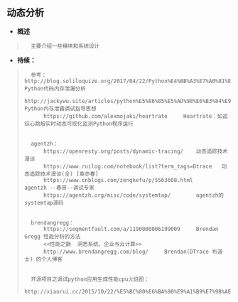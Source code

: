 ## 动态分析
- **概述**
>       主要介绍一些模块和系统设计
>
>
>
>
>
>
>
>

- **待续：**
>       参考：http://blog.soliloquize.org/2017/04/22/Python%E4%BB%A3%E7%A0%81%E5%86%85%E5%AD%98%E6%B3%84%E6%BC%8F%E5%88%86%E6%9E%90/   Python代码内存泄漏分析
>           http://jackywu.site/articles/python%E5%86%85%E5%AD%98%E6%B3%84%E9%9C%B2%E8%B0%83%E8%AF%95%E6%8C%87%E5%AF%BC%E6%80%9D%E6%83%B3/  Python内存泄露调试指导思想
>           https://github.com/alexmojaki/heartrate     Heartrate：如追综心跳般实时动态可视化监测Python程序运行
>
>
>       agentzh：
>           https://openresty.org/posts/dynamic-tracing/    动态追踪技术漫谈
>           https://www.ruilog.com/notebook/list?term_tags=Dtrace   动态追踪技术漫谈(全) [章亦春]
>           https://www.cnblogs.com/zengkefu/p/5563608.html     agentzh --春哥--调试专家
>           https://agentzh.org/misc/code/systemtap/        agentzh的systemtap源码
>
>
>       brendangregg：
>           https://segmentfault.com/a/1190000006199009     Brendan Gregg 性能分析的方法
>           <<性能之巅  洞悉系统、企业与云计算>>
>           http://www.brendangregg.com/blog/     Brendan(DTrace 布道士) 的个人博客
>
>
>       开源项目之调试python应用生成性能cpu火焰图：
>           http://xiaorui.cc/2015/10/22/%E5%BC%80%E6%BA%90%E9%A1%B9%E7%9B%AE%E4%B9%8B%E8%B0%83%E8%AF%95python%E5%BA%94%E7%94%A8%E7%94%9F%E6%88%90%E6%80%A7%E8%83%BDcpu%E7%81%AB%E7%84%B0%E5%9B%BE/
>
>
>
>
>
>
>
>
